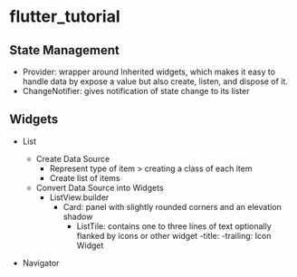 # flutter_tutorial

State Management
----------------
* Provider: wrapper around Inherited widgets, which makes it easy to handle data by expose a value but also create, listen, and dispose of it.
* ChangeNotifier: gives notification of state change to its lister


Widgets
-------
* List
   - Create Data Source
     - Represent type of item > creating a class of each item 
     - Create list of items
   - Convert Data Source into Widgets
     - ListView.builder
       - Card:  panel with slightly rounded corners and an elevation shadow
         - ListTile: contains one to three lines of text optionally flanked by icons or other widget
            -title:
            -trailing: Icon Widget

* Navigator
  
